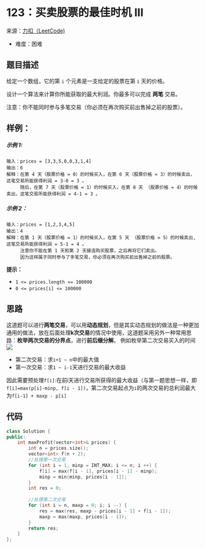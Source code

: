 # 123：买卖股票的最佳时机 III
来源：[力扣（LeetCode)](https://leetcode.cn/problems/best-time-to-buy-and-sell-stock-iii/)

* 难度：困难

## 题目描述
给定一个数组，它的第 `i` 个元素是一支给定的股票在第 `i` 天的价格。

设计一个算法来计算你所能获取的最大利润。你最多可以完成 **两笔** 交易。

注意：你不能同时参与多笔交易（你必须在再次购买前出售掉之前的股票）。
## 样例：
##### 示例 1:
```
输入：prices = [3,3,5,0,0,3,1,4]
输出：6
解释：在第 4 天（股票价格 = 0）的时候买入，在第 6 天（股票价格 = 3）的时候卖出，这笔交易所能获得利润 = 3-0 = 3 。
     随后，在第 7 天（股票价格 = 1）的时候买入，在第 8 天 （股票价格 = 4）的时候卖出，这笔交易所能获得利润 = 4-1 = 3 。
```
##### 示例 2：
```
输入：prices = [1,2,3,4,5]
输出：4
解释：在第 1 天（股票价格 = 1）的时候买入，在第 5 天 （股票价格 = 5）的时候卖出, 这笔交易所能获得利润 = 5-1 = 4 。   
     注意你不能在第 1 天和第 2 天接连购买股票，之后再将它们卖出。   
     因为这样属于同时参与了多笔交易，你必须在再次购买前出售掉之前的股票。
```

**提示：**
* `1 <= prices.length <= 100000`
* `0 <= prices[i] <= 100000`
## 思路
这道题可以进行**两笔交易**，可以用**动态规划**，但是其实动态规划的做法是一种更加通用的做法，放在后面处理**k次交易**的情况中使用，这道题采用另外一种常用思路：**枚举两次交易的分界点**，进行**前后缀分解**。
例如枚举第二次交易买入的时间
![](https://i.bmp.ovh/imgs/2022/05/19/ff383df176c0ca10.png)
* 第二次交易：求`i+1 ~ n`中的最大值
* 第一次交易：求`1 ~ i-1`天进行交易的最大收益
  
因此需要预处理`f[i]`:在前i天进行交易所获得的最大收益（与第一题思想一样，即`f[i]=max(p[i]-minp, f[i - 1])`，第二次交易起点为`i`的两次交易的总利润最大为`f[i-1] + maxp - p[i]`
## 代码
```c++
class Solution {
public:
    int maxProfit(vector<int>& prices) {
        int n = prices.size();
        vector<int> f(n + 2);
        //处理第一次交易
        for (int i = 1, minp = INT_MAX; i <= n; i ++) {
            f[i] = max(f[i - 1], prices[i - 1] - minp);
            minp = min(minp, prices[i - 1]);
        }
        int res = 0;
        
        //处理第二次交易
        for (int i = n, maxp = 0; i; i --) {
            res = max(res, maxp - prices[i - 1] + f[i - 1]);
            maxp = max(maxp, prices[i - 1]);
        }
        return res;
    }
};
```